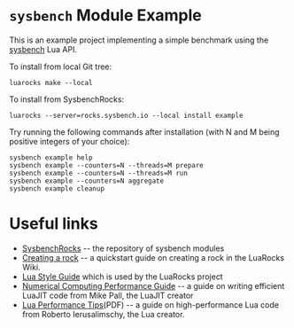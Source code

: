 # `sysbench` Module Example

This is an example project implementing a simple benchmark using the [sysbench](https://github.com/akopytov/sysbench) Lua API.

To install from local Git tree:

    luarocks make --local

To install from SysbenchRocks:

    luarocks --server=rocks.sysbench.io --local install example

Try running the following commands after installation (with N and M being
positive integers of your choice):

    sysbench example help
    sysbench example --counters=N --threads=M prepare
    sysbench example --counters=N --threads=M run
    sysbench example --counters=N aggregate
    sysbench example cleanup

# Useful links

- [SysbenchRocks](https://rocks.sysbench.io/) -- the repository of sysbench modules
- [Creating a rock](https://github.com/luarocks/luarocks/wiki/Creating-a-rock) -- a quickstart guide on creating a rock in the LuaRocks Wiki.
- [Lua Style Guide](https://github.com/luarocks/lua-style-guide) which is used by the LuaRocks project
- [Numerical Computing Performance Guide](http://wiki.luajit.org/Numerical-Computing-Performance-Guide) --
  a guide on writing efficient LuaJIT code from Mike Pall, the LuaJIT creator
- [Lua Performance Tips](http://www.lua.org/gems/sample.pdf)(PDF) -- a guide on high-performance Lua code from Roberto Ierusalimschy, the Lua creator.
